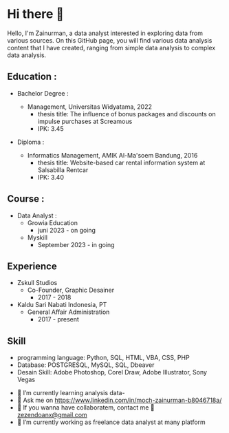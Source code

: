 # Hi there 👋
Hello, I'm Zainurman, a data analyst interested in exploring data from various sources. On this GitHub page, you will find various data analysis content that I have created, ranging from simple data analysis to complex data analysis.

## Education :

* Bachelor Degree :
  * Management, Universitas Widyatama, 2022
    * thesis title:
      The influence of bonus packages and discounts on impulse purchases at Screamous
    * IPK: 3.45

* Diploma :
  * Informatics Management, AMIK Al-Ma'soem Bandung, 2016
    * thesis title:
      Website-based car rental information system at Salsabilla Rentcar
    * IPK: 3.40

## Course :
* Data Analyst :
  * Growia Education
    * juni 2023 - on going
  * Myskill
    * September 2023 - in going
    
## Experience
* Zskull Studios
  * Co-Founder, Graphic Desainer
    *   2017 - 2018
* Kaldu Sari Nabati Indonesia, PT
  * General Affair Administration
    * 2017 - present

## Skill

* programming language: Python, SQL, HTML, VBA, CSS, PHP
* Database:  POSTGRESQL, MySQL, SQL, Dbeaver
* Desain Skill:  Adobe Photoshop, Corel Draw, Adobe Illustrator, Sony Vegas


- 🌱 I’m currently learning analysis data-
- 💬 Ask me on https://www.linkedin.com/in/moch-zainurman-b8046718a/
- 👯 If you wanna have collaboratem, contact me 💬 zezendoanx@gmail.com
- 🔭 I’m currently working as freelance data analyst at many platform
<!--
**zainurman/zainurman** is a ✨ _special_ ✨ repository because its `README.md` (this file) appears on your GitHub profile.

Here are some ideas to get you started:

- 🔭 I’m currently working on ...
- 🌱 I’m currently learning analysis data at Growia Online Edukasi
- 👯 I’m looking to collaborate on Data Analyst
- 🤔 I’m looking for help with ...
- 💬 Ask me about 
- 📫 How to reach me: ...
- 😄 Pronouns: ...
- ⚡ Fun fact: ...
-->
